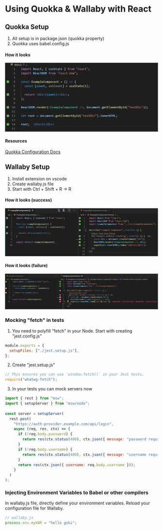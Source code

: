 # Using Quokka & Wallaby with React


## Quokka Setup
1) All setup is in package.json (quokka property)
2) Quokka uses babel.config.js

#### How it looks
![Screenshot](Screenshot_Quokka.png)
#### Resources
[Quokka Configuration Docs](https://quokkajs.com//configuration.html)


## Wallaby Setup
1) Install extension on vscode
2) Create wallaby.js file
3) Start with Ctrl + Shift + R -> R

#### How it looks (success)
![Screenshot](Screenshot_Wallaby.png)

#### How it looks (failure)
![Screenshot](Screenshot_Wallaby_failure.png)

### Mocking "fetch" in tests
1) You need to polyfill "fetch" in your Node. Start with creating "jest.config.js"
```js
module.exports = {
  setupFiles: ["./jest.setup.js"],
};
```

2) Create "jest.setup.js"
```js
// This ensures you can use `window.fetch()` in your Jest tests.
require("whatwg-fetch");
```

3) In your tests you can mock servers now
```js
import { rest } from "msw";
import { setupServer } from "msw/node";

const server = setupServer(
  rest.post(
    "https://auth-provider.example.com/api/login",
    async (req, res, ctx) => {
      if (!req.body.password) {
        return res(ctx.status(400), ctx.json({ message: "password required" }));
      }
      if (!req.body.username) {
        return res(ctx.status(400), ctx.json({ message: "username required" }));
      }
      return res(ctx.json({ username: req.body.username }));
    }
  )
);
```

### Injecting Environment Variables to Babel or other compilers
In wallaby.js file, directly define your environment variables. Reload your configuration file for Wallaby.
```js
// wallaby.js
process.env.myVAR = "hello goki";
```

